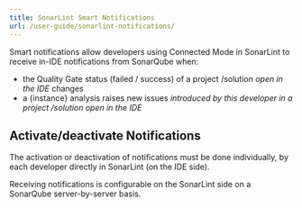 ```yaml
---
title: SonarLint Smart Notifications
url: /user-guide/sonarlint-notifications/
---
```


Smart notifications allow developers using Connected Mode in SonarLint to receive in-IDE notifications from SonarQube when:

* the Quality Gate status (failed / success) of a project /solution _open in the IDE_ changes
* a {instance} analysis raises new issues _introduced by this developer in a project /solution open in the IDE_

## Activate/deactivate Notifications
The activation or deactivation of notifications must be done individually, by each developer directly in SonarLint (on the IDE side).

Receiving notifications is configurable on the SonarLint side on a SonarQube server-by-server basis.